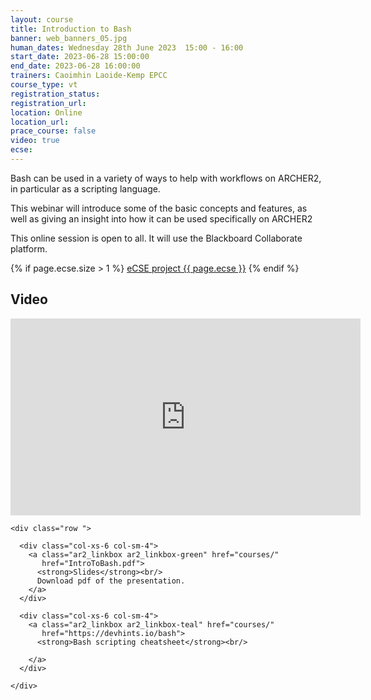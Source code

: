 ```yaml
---
layout: course
title: Introduction to Bash
banner: web_banners_05.jpg
human_dates: Wednesday 28th June 2023  15:00 - 16:00 
start_date: 2023-06-28 15:00:00
end_date: 2023-06-28 16:00:00
trainers: Caoimhin Laoide-Kemp EPCC
course_type: vt
registration_status:
registration_url:
location: Online
location_url:
prace_course: false
video: true
ecse:
---
```


Bash can be used in a variety of ways to help with workflows on ARCHER2, in particular as a scripting language. 

This webinar will introduce some of the basic concepts and features, as well as giving an insight into how it can be used specifically on ARCHER2


This online session is open to all. It will use the Blackboard Collaborate platform.

{% if page.ecse.size > 1 %}
<a href="{{ site.baseurl }}/ecse/reports/{{ page.ecse }}">eCSE project {{ page.ecse }}</a>
{% endif %}

<section id="service">

<!--

  <div class="row ">	

      <div class="col-xs-6 col-sm-4">
        <a class="ar2_linkbox ar2_linkbox-teal" 
          href="https://eu.bbcollab.com/guest/f0e0838c9d3c463389073dba258b8dc8">
          <strong>Join Session</strong><br/>
          Join this online session in your browser
        </a>
      </div>

      <div class="col-xs-6 col-sm-4">
        <a class="ar2_linkbox ar2_linkbox-green" href="courses/"
           href="myevents.ics">
          <strong>Add to Calendar</strong><br/>
          Download ICS file to add this event to your calendar complete with join link
        </a>
      </div>

											
    </div>

-->



<h2><a name="video">Video</a></h2>

<div>

<iframe title="Video"  width="560" height="315" src="https://www.youtube.com/embed/1LfONaDM8Zg " frameborder="0" allow="accelerometer; autoplay; encrypted-media; gyroscope; picture-in-picture" allowfullscreen></iframe>

</div>





<section id="service">

    <div class="row ">	

<!--

      <div class="col-xs-6 col-sm-4">
        <a class="ar2_linkbox ar2_linkbox-teal" href="  ">
          <strong>Transcript</strong><br/>
          Download a transcript of the video audio
        </a>
      </div>

-->

      <div class="col-xs-6 col-sm-4">
        <a class="ar2_linkbox ar2_linkbox-green" href="courses/"
           href="IntroToBash.pdf">
          <strong>Slides</strong><br/>
          Download pdf of the presentation.
        </a>
      </div>

      <div class="col-xs-6 col-sm-4">
        <a class="ar2_linkbox ar2_linkbox-teal" href="courses/"
           href="https://devhints.io/bash">
          <strong>Bash scripting cheatsheet</strong><br/>
          
        </a>
      </div>
										
    </div>

</section>

